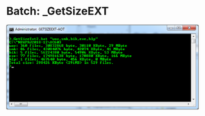 # Batch: _GetSizeEXT
![alt text](https://github.com/aeneasoftroy/bat-getsizeext/blob/master/_GetSizeExt.png)
